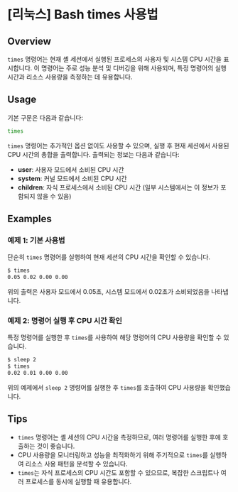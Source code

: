 # [리눅스] Bash times 사용법

## Overview
`times` 명령어는 현재 셸 세션에서 실행된 프로세스의 사용자 및 시스템 CPU 시간을 표시합니다. 이 명령어는 주로 성능 분석 및 디버깅을 위해 사용되며, 특정 명령어의 실행 시간과 리소스 사용량을 측정하는 데 유용합니다.

## Usage
기본 구문은 다음과 같습니다:

```bash
times
```

`times` 명령어는 추가적인 옵션 없이도 사용할 수 있으며, 실행 후 현재 세션에서 사용된 CPU 시간의 총합을 출력합니다. 출력되는 정보는 다음과 같습니다:

- **user**: 사용자 모드에서 소비된 CPU 시간
- **system**: 커널 모드에서 소비된 CPU 시간
- **children**: 자식 프로세스에서 소비된 CPU 시간 (일부 시스템에서는 이 정보가 포함되지 않을 수 있음)

## Examples
### 예제 1: 기본 사용법
단순히 `times` 명령어를 실행하여 현재 세션의 CPU 시간을 확인할 수 있습니다.

```bash
$ times
0.05 0.02 0.00 0.00
```

위의 출력은 사용자 모드에서 0.05초, 시스템 모드에서 0.02초가 소비되었음을 나타냅니다.

### 예제 2: 명령어 실행 후 CPU 시간 확인
특정 명령어를 실행한 후 `times`를 사용하여 해당 명령어의 CPU 사용량을 확인할 수 있습니다.

```bash
$ sleep 2
$ times
0.02 0.01 0.00 0.00
```

위의 예제에서 `sleep 2` 명령어를 실행한 후 `times`를 호출하여 CPU 사용량을 확인했습니다.

## Tips
- `times` 명령어는 셸 세션의 CPU 시간을 측정하므로, 여러 명령어를 실행한 후에 호출하는 것이 좋습니다.
- CPU 사용량을 모니터링하고 성능을 최적화하기 위해 주기적으로 `times`를 실행하여 리소스 사용 패턴을 분석할 수 있습니다.
- `times`는 자식 프로세스의 CPU 시간도 포함할 수 있으므로, 복잡한 스크립트나 여러 프로세스를 동시에 실행할 때 유용합니다.